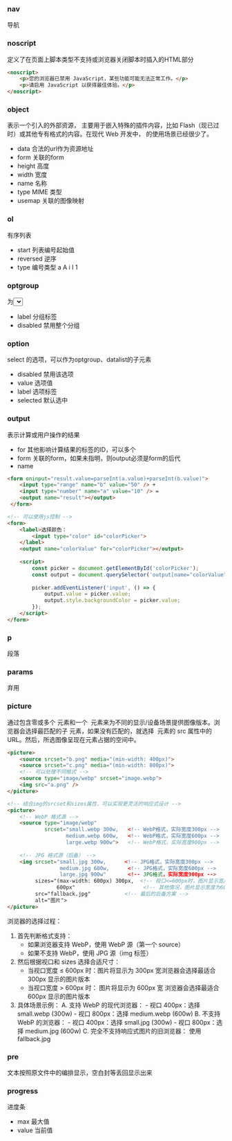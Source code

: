### nav
导航

### noscript
定义了在页面上脚本类型不支持或浏览器关闭脚本时插入的HTML部分
```html
<noscript>
    <p>您的浏览器已禁用 JavaScript，某些功能可能无法正常工作。</p>
    <p>请启用 JavaScript 以获得最佳体验。</p>
</noscript>
```

### object
表示一个引入的外部资源，<object> 主要用于嵌入特殊的插件内容，比如 Flash（现已过时）或其他专有格式的内容。在现代 Web 开发中，<object> 的使用场景已经很少了。
- data 合法的url作为资源地址
- form 关联的form
- height 高度
- width 宽度
- name 名称
- type MIME 类型
- usemap 关联的图像映射


### ol
有序列表
- start 列表编号起始值
- reversed 逆序
- type 编号类型 a A i I 1



### optgroup
为<select> 元素中的选项创建分组。
- label 分组标签
- disabled 禁用整个分组



### option
select 的选项，可以作为optgroup、datalist的子元素
- disabled 禁用该选项
- value 选项值
- label 选项标签
- selected 默认选中

### output
表示计算或用户操作的结果
- for 其他影响计算结果的标签的ID，可以多个
- form 关联的form，如果未指明，则output必须是form的后代
- name

```html
<form oninput="result.value=parseInt(a.value)+parseInt(b.value)">
    <input type="range" name="b" value="50" /> +
    <input type="number" name="a" value="10" /> =
    <output name="result"></output>
 </form>

<!-- 可以使用js控制 -->
<form>
    <label>选择颜色：
        <input type="color" id="colorPicker">
    </label>
    <output name="colorValue" for="colorPicker"></output>
    
    <script>
        const picker = document.getElementById('colorPicker');
        const output = document.querySelector('output[name="colorValue"]');
        
        picker.addEventListener('input', () => {
            output.value = picker.value;
            output.style.backgroundColor = picker.value;
        });
    </script>
</form>
```


### p
段落

### params
弃用


### picture
通过包含零或多个 <source> 元素和一个 <img> 元素来为不同的显示/设备场景提供图像版本。浏览器会选择最匹配的子 <source> 元素，如果没有匹配的，就选择 <img> 元素的 src 属性中的 URL。然后，所选图像呈现在<img>元素占据的空间中。

```html
<picture>
    <source srcset="b.png" media="(min-width: 400px)">
    <source srcset="c.png" media="(min-width: 800px)">
    <!-- 可以处理不同格式 -->
    <source type="image/webp" srcset="image.webp">
    <img src="a.png" />
</picture>

<!-- 结合img的srcset和sizes属性，可以实现更灵活的响应式设计 -->
<picture>
    <!-- WebP 格式源 -->
    <source type="image/webp" 
            srcset="small.webp 300w,   <!-- WebP格式，实际宽度300px -->
                   medium.webp 600w,   <!-- WebP格式，实际宽度600px -->
                   large.webp 900w">   <!-- WebP格式，实际宽度900px -->
    
    <!-- JPG 格式源（后备） -->
    <img srcset="small.jpg 300w,      <!-- JPG格式，实际宽度300px -->
                 medium.jpg 600w,      <!-- JPG格式，实际宽度600px -->
                 large.jpg 900w"       <!-- JPG格式，实际宽度900px -->
         sizes="(max-width: 600px) 300px,  <!-- 视口<=600px时，图片显示宽度为300px -->
                600px"                      <!-- 其他情况，图片显示宽度为600px -->
         src="fallback.jpg"           <!-- 最后的后备方案 -->
         alt="图片">
</picture>
```
浏览器的选择过程：

1. 首先判断格式支持：
    - 如果浏览器支持 WebP，使用 WebP 源（第一个 source）
    - 如果不支持 WebP，使用 JPG 源（img 标签）
2. 然后根据视口和 sizes 选择合适尺寸：
    - 当视口宽度 ≤ 600px 时：图片将显示为 300px 宽浏览器会选择最适合 300px 显示的图片版本
    - 当视口宽度 > 600px 时： 图片将显示为 600px 宽 浏览器会选择最适合 600px 显示的图片版本
3. 具体场景示例： 
    A. 支持 WebP 的现代浏览器：
        - 视口 400px：选择 small.webp (300w)
        - 视口 800px：选择 medium.webp (600w)
    B. 不支持 WebP 的浏览器：
        - 视口 400px：选择 small.jpg (300w)
        - 视口 800px：选择 medium.jpg (600w)
    C. 完全不支持响应式图片的旧浏览器：
        使用 fallback.jpg

### pre
文本按照原文件中的编排显示，空白封等丢回显示出来



### progress
进度条
- max 最大值
- value 当前值